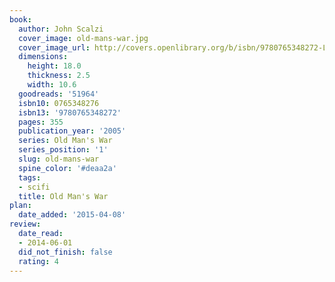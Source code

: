 ```yaml
---
book:
  author: John Scalzi
  cover_image: old-mans-war.jpg
  cover_image_url: http://covers.openlibrary.org/b/isbn/9780765348272-L.jpg
  dimensions:
    height: 18.0
    thickness: 2.5
    width: 10.6
  goodreads: '51964'
  isbn10: 0765348276
  isbn13: '9780765348272'
  pages: 355
  publication_year: '2005'
  series: Old Man's War
  series_position: '1'
  slug: old-mans-war
  spine_color: '#deaa2a'
  tags:
  - scifi
  title: Old Man's War
plan:
  date_added: '2015-04-08'
review:
  date_read:
  - 2014-06-01
  did_not_finish: false
  rating: 4
---
```

